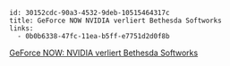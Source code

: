 ```
id: 30152cdc-90a3-4532-9deb-10515464317c
title: GeForce NOW NVIDIA verliert Bethesda Softworks
links:
  - 0b0b6338-47fc-11ea-b5ff-e7751d2d0f8b
```

[GeForce NOW: NVIDIA verliert Bethesda Softworks](https://stackoverflow.com/questions/2304372/how-do-you-copy-and-paste-into-git-bash)
